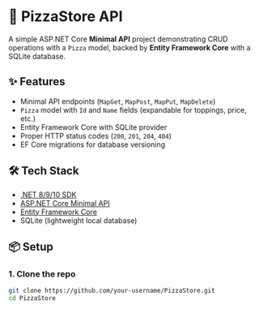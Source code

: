 # 🍕 PizzaStore API

A simple ASP.NET Core **Minimal API** project demonstrating CRUD operations with a `Pizza` model, backed by **Entity Framework Core** with a SQLite database.

## ✨ Features

- Minimal API endpoints (`MapGet`, `MapPost`, `MapPut`, `MapDelete`)
- `Pizza` model with `Id` and `Name` fields (expandable for toppings, price, etc.)
- Entity Framework Core with SQLite provider
- Proper HTTP status codes (`200`, `201`, `204`, `404`)
- EF Core migrations for database versioning

## 🛠️ Tech Stack

- [.NET 8/9/10 SDK](https://dotnet.microsoft.com/download)
- [ASP.NET Core Minimal API](https://learn.microsoft.com/aspnet/core/fundamentals/minimal-apis)
- [Entity Framework Core](https://learn.microsoft.com/ef/core/)
- SQLite (lightweight local database)

## 📦 Setup

### 1. Clone the repo

```bash
git clone https://github.com/your-username/PizzaStore.git
cd PizzaStore
```
